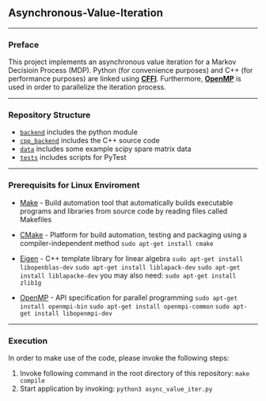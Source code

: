 ## Asynchronous-Value-Iteration
---
### Preface

This project implements an asynchronous value iteration for a Markov Decisioin Process (MDP). Python (for convenience purposes) and C++ (for performance purposes) are linked using [**CFFI**](https://cffi.readthedocs.io/en/latest/). Furthermore, [**OpenMP**](https://www.openmp.org//wp-content/uploads/OpenMP-4.0-C.pdf) is used in order to parallelize the iteration process. 

---

### Repository Structure

- [`backend`](/backend) includes the python module
- [`cpp_backend`](/cpp_backend) includes the C++ source code
- [`data`](/data) includes some example scipy spare matrix data
- [`tests`](/tests) includes scripts for PyTest

---

### Prerequisits for Linux Enviroment
- [Make](https://en.wikipedia.org/wiki/Make_(software)) - Build automation tool that automatically builds executable programs and libraries from source code by reading files called Makefiles

- [CMake](https://cmake.org/) - Platform for build automation, testing and packaging using a compiler-independent method
  `sudo apt-get install cmake`

- [Eigen](http://eigen.tuxfamily.org/index.php?title=Main_Page) - C++ template library for linear algebra
  `sudo apt-get install libopenblas-dev`
  `sudo apt-get install liblapack-dev`
  `sudo apt-get install liblapacke-dev`
  you may also need: `sudo apt-get install zlib1g`
  
- [OpenMP](https://www.openmp.org/) - API specification for parallel programming
  `sudo apt-get install openmpi-bin`
  `sudo apt-get install openmpi-common`
  `sudo apt-get install libopenmpi-dev`
  
---

### Execution

In order to make use of the code, please invoke the following steps:
1. Invoke following command in the root directory of this repository: `make compile`
2. Start application by invoking: `python3 async_value_iter.py`
